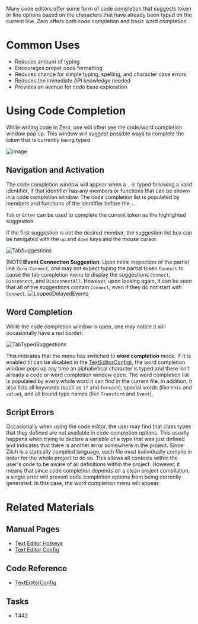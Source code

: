 Many code editors offer some form of code completion that suggests token or line options based on the characters that have already been typed on the current line. Zero offers both code completion and basic word completion.

 # Common Uses

 - Reduces amount of typing
 - Encourages proper code formatting
 - Reduces chance for simple typing, spelling, and character case errors
 - Reduces the immediate API knowledge needed
 - Provides an avenue for code base exploration

 # Using Code Completion
While writing code in Zero, one will often see the code/word completion window pop up. This window will suggest possible ways to complete the token that is currently being typed.



![image](https://media.githubusercontent.com/media/zeroengineteam/ZeroFiles/master/doc_files/47411.png)


 ## Navigation and Activation
The code completion window will appear when a `.` is typed following a valid identifier, if that identifier has any members or functions that can be shown in a code completion window. The code completion list is populated by members and functions of the identifier before the `.`.

`Tab` or `Enter` can be used to complete the current token as the highlighted suggestion.

If the first suggestion is not the desired member, the suggestion list box can be navigated with the `up` and `down` keys and the mouse cursor.



![TabSuggestions](https://media.githubusercontent.com/media/zeroengineteam/ZeroFiles/master/doc_files/47413.gif)



(NOTE)**Event Connection Suggestion**: Upon initial inspection of the partial line `Zero.Connect`, one may not expect typing the partial token `Connect` to cause the tab completion menu to display the suggestions `Connect`, `Disconnect`, and `DisconnectAll`. However, upon looking again, it can be seen that all of the suggestions contain `Connect`, even if they do not start with `Connect`. ![LoopedDelayedEvents](https://media.githubusercontent.com/media/zeroengineteam/ZeroFiles/master/doc_files/93931.gif)

 ## Word Completion
While the code completion window is open, one may notice it will occasionally have a red border:



![TabTypedSuggestions](https://media.githubusercontent.com/media/zeroengineteam/ZeroFiles/master/doc_files/47415.gif)


This indicates that the menu has switched to **word completion** mode. If it is enabled (it can be disabled in the [ TextEditorConfig](https://github.com/zeroengineteam/ZeroDocs/blob/master/zero_editor_documentation/zeromanual/editor/texteditor/texteditorconfig.markdown)), the word completion window pops up any time an alphabetical character is typed and there isn't already a code or word completion window open. The word completion list is populated by every whole word it can find in the current file. In addition, it also lists all keywords (such as `if` and `foreach`), special words (like `this` and `value`), and all bound type names (like `Transform` and `Event`).

 ## Script Errors
Occasionally when using the code editor, the user may find that class types that they defined are not available in code completion options. This usually happens when trying to declare a variable of a type that was just defined and indicates that there is another error somewhere in the project. Since Zilch is a statically compiled language, each file must individually compile in order for the whole project to do so. This allows all contexts within the user's code to be aware of all definitions within the project. However, it means that since code completion depends on a clean project compilation, a single error will prevent code completion options from being correctly generated. In this case, the word completion menu will appear.

 # Related Materials
 ## Manual Pages
- [Text Editor Hotkeys](https://github.com/zeroengineteam/ZeroDocs/blob/master/zero_editor_documentation/ZeroManual/Editor/TextEditor/TextEditorHotkeys.markdown)
- [Text Editor Config](https://github.com/zeroengineteam/ZeroDocs/blob/master/zero_editor_documentation/ZeroManual/Editor/TextEditor/TextEditorConfig.markdown)

 ## Code Reference
- [TextEditorConfig](https://github.com/zeroengineteam/ZeroDocs/blob/master/zero_editor_documentation/code_reference/class_reference/TextEditorConfig.markdown) 

 ## Tasks
- T442 

 